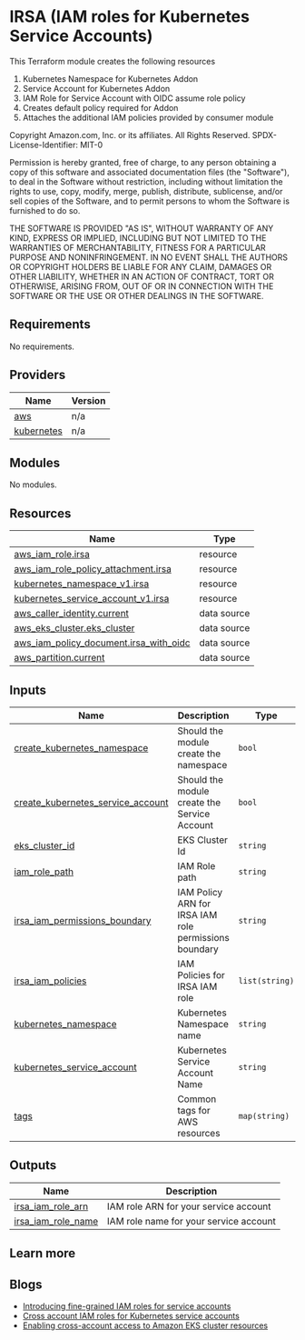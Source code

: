 # IRSA (IAM roles for Kubernetes Service Accounts)

This Terraform module creates the following resources

 1. Kubernetes Namespace for Kubernetes Addon
 2. Service Account for Kubernetes Addon
 3. IAM Role for Service Account with OIDC assume role policy
 4. Creates default policy required for Addon
 5. Attaches the additional IAM policies provided by consumer module

 <!--- BEGIN_TF_DOCS --->
Copyright Amazon.com, Inc. or its affiliates. All Rights Reserved.
SPDX-License-Identifier: MIT-0

Permission is hereby granted, free of charge, to any person obtaining a copy of this
software and associated documentation files (the "Software"), to deal in the Software
without restriction, including without limitation the rights to use, copy, modify,
merge, publish, distribute, sublicense, and/or sell copies of the Software, and to
permit persons to whom the Software is furnished to do so.

THE SOFTWARE IS PROVIDED "AS IS", WITHOUT WARRANTY OF ANY KIND, EXPRESS OR IMPLIED,
INCLUDING BUT NOT LIMITED TO THE WARRANTIES OF MERCHANTABILITY, FITNESS FOR A
PARTICULAR PURPOSE AND NONINFRINGEMENT. IN NO EVENT SHALL THE AUTHORS OR COPYRIGHT
HOLDERS BE LIABLE FOR ANY CLAIM, DAMAGES OR OTHER LIABILITY, WHETHER IN AN ACTION
OF CONTRACT, TORT OR OTHERWISE, ARISING FROM, OUT OF OR IN CONNECTION WITH THE
SOFTWARE OR THE USE OR OTHER DEALINGS IN THE SOFTWARE.

## Requirements

No requirements.

## Providers

| Name | Version |
|------|---------|
| <a name="provider_aws"></a> [aws](#provider\_aws) | n/a |
| <a name="provider_kubernetes"></a> [kubernetes](#provider\_kubernetes) | n/a |

## Modules

No modules.

## Resources

| Name | Type |
|------|------|
| [aws_iam_role.irsa](https://registry.terraform.io/providers/hashicorp/aws/latest/docs/resources/iam_role) | resource |
| [aws_iam_role_policy_attachment.irsa](https://registry.terraform.io/providers/hashicorp/aws/latest/docs/resources/iam_role_policy_attachment) | resource |
| [kubernetes_namespace_v1.irsa](https://registry.terraform.io/providers/hashicorp/kubernetes/latest/docs/resources/namespace_v1) | resource |
| [kubernetes_service_account_v1.irsa](https://registry.terraform.io/providers/hashicorp/kubernetes/latest/docs/resources/service_account_v1) | resource |
| [aws_caller_identity.current](https://registry.terraform.io/providers/hashicorp/aws/latest/docs/data-sources/caller_identity) | data source |
| [aws_eks_cluster.eks_cluster](https://registry.terraform.io/providers/hashicorp/aws/latest/docs/data-sources/eks_cluster) | data source |
| [aws_iam_policy_document.irsa_with_oidc](https://registry.terraform.io/providers/hashicorp/aws/latest/docs/data-sources/iam_policy_document) | data source |
| [aws_partition.current](https://registry.terraform.io/providers/hashicorp/aws/latest/docs/data-sources/partition) | data source |

## Inputs

| Name | Description | Type | Default | Required |
|------|-------------|------|---------|:--------:|
| <a name="input_create_kubernetes_namespace"></a> [create\_kubernetes\_namespace](#input\_create\_kubernetes\_namespace) | Should the module create the namespace | `bool` | `true` | no |
| <a name="input_create_kubernetes_service_account"></a> [create\_kubernetes\_service\_account](#input\_create\_kubernetes\_service\_account) | Should the module create the Service Account | `bool` | `true` | no |
| <a name="input_eks_cluster_id"></a> [eks\_cluster\_id](#input\_eks\_cluster\_id) | EKS Cluster Id | `string` | n/a | yes |
| <a name="input_iam_role_path"></a> [iam\_role\_path](#input\_iam\_role\_path) | IAM Role path | `string` | `"/"` | no |
| <a name="input_irsa_iam_permissions_boundary"></a> [irsa\_iam\_permissions\_boundary](#input\_irsa\_iam\_permissions\_boundary) | IAM Policy ARN for IRSA IAM role permissions boundary | `string` | `""` | no |
| <a name="input_irsa_iam_policies"></a> [irsa\_iam\_policies](#input\_irsa\_iam\_policies) | IAM Policies for IRSA IAM role | `list(string)` | `[]` | no |
| <a name="input_kubernetes_namespace"></a> [kubernetes\_namespace](#input\_kubernetes\_namespace) | Kubernetes Namespace name | `string` | n/a | yes |
| <a name="input_kubernetes_service_account"></a> [kubernetes\_service\_account](#input\_kubernetes\_service\_account) | Kubernetes Service Account Name | `string` | n/a | yes |
| <a name="input_tags"></a> [tags](#input\_tags) | Common tags for AWS resources | `map(string)` | `null` | no |

## Outputs

| Name | Description |
|------|-------------|
| <a name="output_irsa_iam_role_arn"></a> [irsa\_iam\_role\_arn](#output\_irsa\_iam\_role\_arn) | IAM role ARN for your service account |
| <a name="output_irsa_iam_role_name"></a> [irsa\_iam\_role\_name](#output\_irsa\_iam\_role\_name) | IAM role name for your service account |
<!--- END_TF_DOCS --->

## Learn more

## Blogs

* [Introducing fine-grained IAM roles for service accounts](https://aws.amazon.com/blogs/opensource/introducing-fine-grained-iam-roles-service-accounts/)
* [Cross account IAM roles for Kubernetes service accounts](https://aws.amazon.com/blogs/containers/cross-account-iam-roles-for-kubernetes-service-accounts/)
* [Enabling cross-account access to Amazon EKS cluster resources](https://aws.amazon.com/blogs/containers/enabling-cross-account-access-to-amazon-eks-cluster-resources/)
